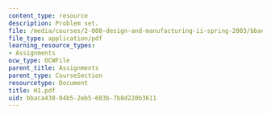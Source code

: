 ```yaml
---
content_type: resource
description: Problem set.
file: /media/courses/2-008-design-and-manufacturing-ii-spring-2003/bbaca43804b52eb5603b7b8d220b3611_H1.pdf
file_type: application/pdf
learning_resource_types:
- Assignments
ocw_type: OCWFile
parent_title: Assignments
parent_type: CourseSection
resourcetype: Document
title: H1.pdf
uid: bbaca438-04b5-2eb5-603b-7b8d220b3611
---
```

